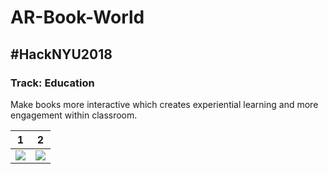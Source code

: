 # AR-Book-World
## #HackNYU2018
### Track: Education


Make books more interactive which creates experiential learning and more engagement within classroom.


1                          |  2
:-------------------------:|:-------------------------:
![](FlashChat-image1.png)  |  ![](FlashChat-image2.png)


